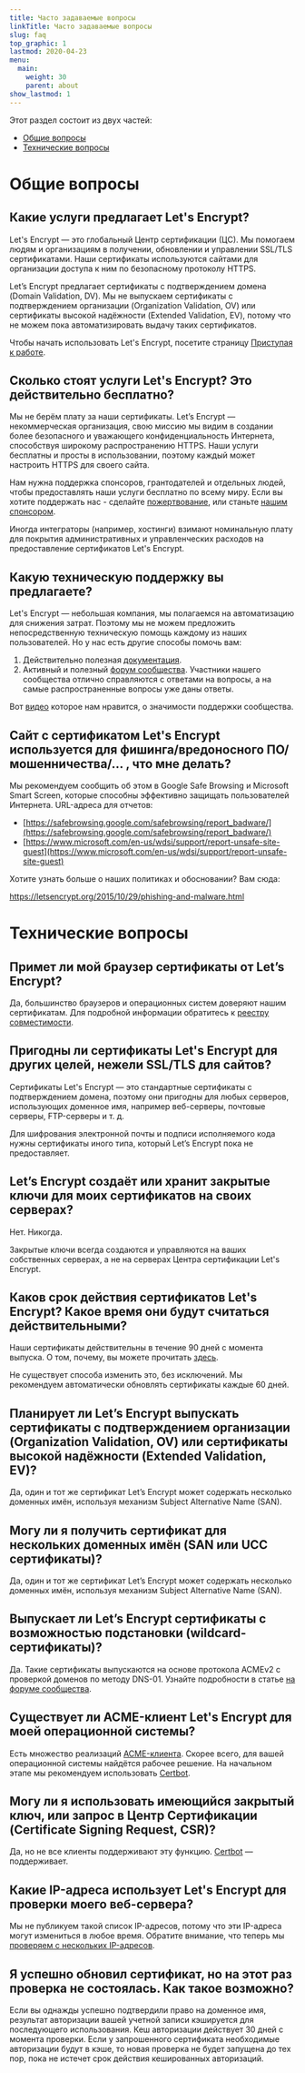 ```yaml
---
title: Часто задаваемые вопросы
linkTitle: Часто задаваемые вопросы
slug: faq
top_graphic: 1
lastmod: 2020-04-23
menu:
  main:
    weight: 30
    parent: about
show_lastmod: 1
---
```



Этот раздел состоит из двух частей:

* [Общие вопросы](#general)
* [Технические вопросы](#technical)

# <a id="general">Общие вопросы</a>

## Какие услуги предлагает Let's Encrypt?

Let's Encrypt — это глобальный Центр сертификации (ЦС). Мы помогаем людям и организациям в получении, обновлении и управлении SSL/TLS сертификатами. Наши сертификаты используются сайтами для организации доступа к ним по безопасному протоколу HTTPS.

Let’s Encrypt предлагает сертификаты с подтверждением домена (Domain Validation, DV). Мы не выпускаем сертификаты с подтверждением организации (Organization Validation, OV) или сертификаты высокой надёжности (Extended Validation, EV), потому что не можем пока автоматизировать выдачу таких сертификатов.

Чтобы начать использовать Let's Encrypt, посетите страницу [Приступая к работе](/getting-started).

## Сколько стоят услуги Let's Encrypt? Это действительно бесплатно?

Мы не берём плату за наши сертификаты. Let’s Encrypt — некоммерческая организация, свою миссию мы видим в создании более безопасного и уважающего конфиденциальность Интернета, способствуя широкому распространению HTTPS. Наши услуги бесплатны и просты в использовании, поэтому каждый может настроить HTTPS для своего сайта.

Нам нужна поддержка спонсоров, грантодателей и отдельных людей, чтобы предоставлять наши услуги бесплатно по всему миру. Если вы хотите поддержать нас - сделайте [пожертвование](/donate), или станьте [нашим спонсором](https://www.abetterinternet.org/sponsor/).

Иногда интеграторы (например, хостинги) взимают номинальную плату для покрытия административных и управленческих расходов на предоставление сертификатов Let's Encrypt.

## Какую техническую поддержку вы предлагаете?

Let's Encrypt — небольшая компания, мы полагаемся на автоматизацию для снижения затрат. Поэтому мы не можем предложить непосредственную техническую помощь каждому из наших пользователей. Но у нас есть другие способы помочь вам:

1. Действительно полезная [документация](/docs).
2. Активный и полезный [форум сообщества](https://community.letsencrypt.org/). Участники нашего сообщества отлично справляются с ответами на вопросы, а на самые распространенные вопросы уже даны ответы.

Вот [видео](https://www.youtube.com/watch?v=Xe1TZaElTAs) которое нам нравится, о значимости поддержки сообщества.

## Сайт с сертификатом Let's Encrypt используется для фишинга/вредоносного ПО/мошенничества/... , что мне делать?

Мы рекомендуем сообщить об этом в Google Safe Browsing и Microsoft Smart Screen, которые способны эффективно защищать пользователей Интернета. URL-адреса для отчетов:

* [https://safebrowsing.google.com/safebrowsing/report_badware/](https://safebrowsing.google.com/safebrowsing/report_badware/)
* [https://www.microsoft.com/en-us/wdsi/support/report-unsafe-site-guest](https://www.microsoft.com/en-us/wdsi/support/report-unsafe-site-guest)

Хотите узнать больше о наших политиках и обосновании? Вам сюда:

https://letsencrypt.org/2015/10/29/phishing-and-malware.html

# <a id="technical">Технические вопросы</a>

## Примет ли мой браузер сертификаты от Let’s Encrypt?

Да, большинство браузеров и операционных систем доверяют нашим сертификатам. Для подробной информации обратитесь к [реестру совместимости](/docs/cert-compat).

## Пригодны ли сертификаты Let's Encrypt для других целей, нежели SSL/TLS для сайтов?

Сертификаты Let's Encrypt — это стандартные сертификаты с подтверждением домена, поэтому они пригодны для любых серверов, использующих доменное имя, например веб-серверы, почтовые серверы, FTP-серверы и т. д.

Для шифрования электронной почты и подписи исполняемого кода нужны сертификаты иного типа, который Let’s Encrypt пока не предоставляет.

## Let’s Encrypt создаёт или хранит закрытые ключи для моих сертификатов на своих серверах?

Нет. Никогда.

Закрытые ключи всегда создаются и управляются на ваших собственных серверах, а не на серверах Центра сертификации Let's Encrypt.

## Каков срок действия сертификатов Let's Encrypt? Какое время они будут считаться действительными?

Наши сертификаты действительны в течение 90 дней с момента выпуска. О том, почему, вы можете прочитать [здесь](/2015/11/09/why-90-days.html).

Не существует способа изменить это, без исключений. Мы рекомендуем автоматически обновлять сертификаты каждые 60 дней.

## Планирует ли Let’s Encrypt выпускать сертификаты с подтверждением организации (Organization Validation, OV) или сертификаты высокой надёжности (Extended Validation, EV)?

Да, один и тот же сертификат Let’s Encrypt может содержать несколько доменных имён, используя механизм Subject Alternative Name (SAN).

## Могу ли я получить сертификат для нескольких доменных имён (SAN или UCC сертификаты)?

Да, один и тот же сертификат Let’s Encrypt может содержать несколько доменных имён, используя механизм Subject Alternative Name (SAN).

## Выпускает ли Let’s Encrypt сертификаты с возможностью подстановки (wildcard-сертификаты)?

Да. Такие сертификаты выпускаются на основе протокола ACMEv2 с проверкой доменов по методу DNS-01. Узнайте подробности в статье [на форуме сообщества](https://community.letsencrypt.org/t/acme-v2-production-environment-wildcards/55578).

## Существует ли ACME-клиент Let's Encrypt для моей операционной системы?

Есть множество реализаций [ACME-клиента](/docs/client-options). Скорее всего, для вашей операционной системы найдётся рабочее решение. На начальном этапе мы рекомендуем использовать [Certbot](https://certbot.eff.org/).

## Могу ли я использовать имеющийся закрытый ключ, или запрос в Центр Сертификации (Certificate Signing Request, CSR)?

Да, но не все клиенты поддерживают эту функцию. [Certbot](https://certbot.eff.org/) — поддерживает.

## Какие IP-адреса использует Let's Encrypt для проверки моего веб-сервера?

Мы не публикуем такой список IP-адресов, потому что эти IP-адреса могут измениться в любое время. Обратите внимание, что теперь мы [проверяем с нескольких IP-адресов](https://letsencrypt.org/2020/02/19/multi-perspective-validation.html).

## Я успешно обновил сертификат, но на этот раз проверка не состоялась. Как такое возможно?

Если вы однажды успешно подтвердили право на доменное имя, результат авторизации вашей учетной записи кэшируется для последующего использования. Кеш авторизации действует 30 дней с момента проверки. Если у запрошенного сертификата необходимые авторизации будут в кэше, то новая проверка не будет запущена до тех пор, пока не истечет срок действия кешированных авторизаций.
